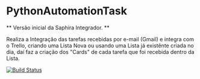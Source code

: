 # PythonAutomationTask
** Versão inicial da Saphira Integrador. **

Realiza a Integração das tarefas recebidas por e-mail (Gmail) e integra com o Trello, criando uma Lista Nova ou usando uma Lista já existênte criada no dia, daí faz a criação dos "Cards" de cada tarefa que foi recebida dentro da Lista.

[![Build Status](https://travis-ci.com/masilvaarcs/PythonAutomationTask.svg?token=LWnLRCYkbj6hnz1Hfr9G&branch=master)](https://travis-ci.com/masilvaarcs/PythonAutomationTask)

